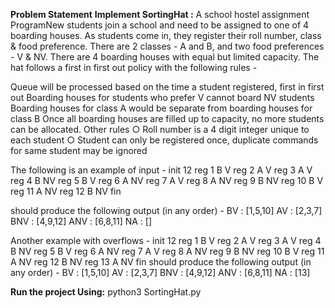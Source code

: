 **Problem Statement**
**Implement SortingHat :**
A school hostel assignment ProgramNew students join a school and need to be assigned to one of 4 boarding houses. As students come in,
they register their roll number, class & food preference. There are 2 classes - A and B, and two food
preferences - V & NV. There are 4 boarding houses with equal but limited capacity. The hat follows a
first in first out policy with the following rules -

Queue will be processed based on the time a student registered, first in first out
Boarding houses for students who prefer V cannot board NV students
Boarding houses for class A would be separate from boarding houses for class B
Once all boarding houses are filled up to capacity, no more students can be allocated.
Other rules
○ Roll number is a 4 digit integer unique to each student
○ Student can only be registered once, duplicate commands for same student may be
ignored


The following is an example of input -
init 12
reg 1 B V
reg 2 A V
reg 3 A V
reg 4 B NV
reg 5 B V
reg 6 A NV
reg 7 A V
reg 8 A NV
reg 9 B NV
reg 10 B V
reg 11 A NV
reg 12 B NV
fin

should produce the following output (in any order) -
BV : [1,5,10]
AV : [2,3,7]
BNV : [4,9,12]
ANV : [6,8,11]
NA : []

Another example with overflows -
init 12
reg 1 B V
reg 2 A V
reg 3 A V
reg 4 B NV
reg 5 B V
reg 6 A NV
reg 7 A V
reg 8 A NV
reg 9 B NV
reg 10 B V
reg 11 A NV
reg 12 B NV
reg 13 A NV
fin
should produce the following output (in any order) -
BV : [1,5,10]
AV : [2,3,7]
BNV : [4,9,12]
ANV : [6,8,11]
NA : [13]

**Run the project Using:**
python3 SortingHat.py